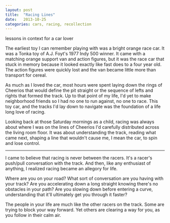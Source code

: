 ```yaml
---
layout: post
title:  "Racing Lines"
date:   2013-10-25
categories: cars, racing, recollection
---
```


lessons in context for a car lover

The earliest toy I can remember playing with was a bright orange race car. It was a Tonka toy of A.J. Foyt's 1977 Indy 500 winner. It came with a matching orange support van and action figures, but it was the race car that stuck in memory because it looked exactly like fast does to a four year old. The action figures were quickly lost and the van became little more than transport for cereal.

As much as I loved the car, most hours were spent laying down the rings of Cheerios that would define the pit straight or the sequence of lefts and rights that formed the track. Up to that point of my life, I'd yet to make neighborhood friends so I had no one to run against, no one to race. This toy car, and the tracks I'd lay down to navigate was the foundation of a life long love of racing. 

Looking back at those Saturday mornings as a child, racing was always about where I was on the lines of Cheerios I'd carefully distributed across the living room floor. It was about understanding the track, reading what came next, shaping a line that wouldn't cause me, I mean the car, to spin and lose control.


---

I came to believe that racing is never between the racers. It's a racer's push/pull conversation with the track. And then, like any enthusiast of anything, I realized racing became an allegory for life.

Where are you on your road? What sort of conversation are you having with your track? Are you accelerating down a long straight knowing there's no obstacles in your path? Are you slowing down before entering a curve, understanding that it'll ultimately get you through it faster?

The people in your life are much like the other racers on the track. Some are trying to block your way forward. Yet others are clearing a way for you, as you follow in their calm air.